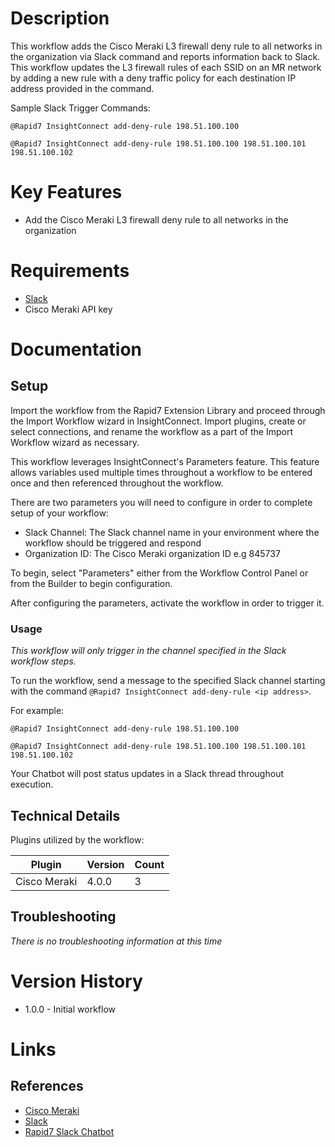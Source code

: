 # Description

This workflow adds the Cisco Meraki L3 firewall deny rule to all networks in the organization via Slack command and reports information back to Slack. This workflow updates the L3 firewall rules of each SSID on an MR network by adding a new rule with a deny traffic policy for each destination IP address provided in the command.

Sample Slack Trigger Commands:

`@Rapid7 InsightConnect add-deny-rule 198.51.100.100`

`@Rapid7 InsightConnect add-deny-rule 198.51.100.100 198.51.100.101 198.51.100.102`

# Key Features

* Add the Cisco Meraki L3 firewall deny rule to all networks in the organization

# Requirements

* [Slack](https://insightconnect.help.rapid7.com/docs/configure-slack-for-chatops)
* Cisco Meraki API key

# Documentation

## Setup

Import the workflow from the Rapid7 Extension Library and proceed through the Import Workflow wizard in InsightConnect. Import plugins, create or select connections, and rename the workflow as a part of the Import Workflow wizard as necessary.

This workflow leverages InsightConnect's Parameters feature. This feature allows variables used multiple times throughout a workflow to be entered once and then referenced throughout the workflow.

There are two parameters you will need to configure in order to complete setup of your workflow:

* Slack Channel: The Slack channel name in your environment where the workflow should be triggered and respond
* Organization ID: The Cisco Meraki organization ID e.g 845737

To begin, select "Parameters" either from the Workflow Control Panel or from the Builder to begin configuration.

After configuring the parameters, activate the workflow in order to trigger it.

### Usage

*This workflow will only trigger in the channel specified in the Slack workflow steps.*

To run the workflow, send a message to the specified Slack channel starting with the command `@Rapid7 InsightConnect add-deny-rule <ip address>`.

For example:

`@Rapid7 InsightConnect add-deny-rule 198.51.100.100`

`@Rapid7 InsightConnect add-deny-rule 198.51.100.100 198.51.100.101 198.51.100.102`

Your Chatbot will post status updates in a Slack thread throughout execution.

## Technical Details

Plugins utilized by the workflow:

|Plugin|Version|Count|
|----|----|--------|
|Cisco Meraki|4.0.0|3|

## Troubleshooting

_There is no troubleshooting information at this time_

# Version History

* 1.0.0 - Initial workflow

# Links

## References

* [Cisco Meraki](https://meraki.cisco.com/)
* [Slack](https://slack.com)
* [Rapid7 Slack Chatbot](https://insightconnect.help.rapid7.com/docs/configure-slack-for-chatops)
